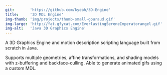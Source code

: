 ```yaml
---
git:       'https://github.com/kyeah/3D-Engine'
title:     '3D MDL Engine'
img-thumb: 'img/projects/thumb-small-gouraud.gif'
img-large: 'http://fat.gfycat.com/EverlastingSereneImperatorangel.gif'
img-alt:   'Java 3D Graphics Engine'
---
```


A 3D Graphics Engine and motion description scripting language built from scratch in Java.


Supports multiple geometries, affine transformations, and shading models with z-buffering and backface-culling. Able to generate animated gifs using a custom MDL.